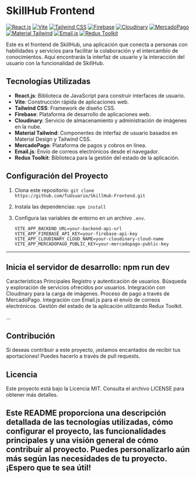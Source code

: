 # SkillHub Frontend

[![React.js](https://img.shields.io/badge/React.js-latest-blue.svg)](https://reactjs.org/)
[![Vite](https://img.shields.io/badge/Vite-2.x-blue.svg)](https://vitejs.dev/)
[![Tailwind CSS](https://img.shields.io/badge/Tailwind%20CSS-2.x-blue.svg)](https://tailwindcss.com/)
[![Firebase](https://img.shields.io/badge/Firebase-latest-yellow.svg)](https://firebase.google.com/)
[![Cloudinary](https://img.shields.io/badge/Cloudinary-2.x-blue.svg)](https://cloudinary.com/)
[![MercadoPago](https://img.shields.io/badge/Mercado%20Pago-latest-green.svg)](https://www.mercadopago.com/)
[![Material Tailwind](https://img.shields.io/badge/Material%20Tailwind-latest-blue.svg)](https://material-tailwind.com/)
[![Email.js](https://img.shields.io/badge/Email.js-latest-green.svg)](https://www.emailjs.com/)
[![Redux Toolkit](https://img.shields.io/badge/Redux%20Toolkit-1.x-purple.svg)](https://redux-toolkit.js.org/)

Este es el frontend de SkillHub, una aplicación que conecta a personas con habilidades y servicios para facilitar la colaboración y el intercambio de conocimientos. Aquí encontrarás la interfaz de usuario y la interacción del usuario con la funcionalidad de SkillHub.

## Tecnologías Utilizadas

- **React.js**: Biblioteca de JavaScript para construir interfaces de usuario.
- **Vite**: Construcción rápida de aplicaciones web.
- **Tailwind CSS**: Framework de diseño CSS.
- **Firebase**: Plataforma de desarrollo de aplicaciones web.
- **Cloudinary**: Servicio de almacenamiento y administración de imágenes en la nube.
- **Material Tailwind**: Componentes de interfaz de usuario basados en Material Design y Tailwind CSS.
- **MercadoPago**: Plataforma de pagos y cobros en línea.
- **Email.js**: Envío de correos electrónicos desde el navegador.
- **Redux Toolkit**: Biblioteca para la gestión del estado de la aplicación.

## Configuración del Proyecto

1. Clona este repositorio: `git clone https://github.com/TuUsuario/SkillHub-Frontend.git`
2. Instala las dependencias: `npm install`
3. Configura las variables de entorno en un archivo `.env`.

   ```env
   VITE_APP_BACKEND_URL=your-backend-api-url
   VITE_APP_FIREBASE_API_KEY=your-firebase-api-key
   VITE_APP_CLOUDINARY_CLOUD_NAME=your-cloudinary-cloud-name
   VITE_APP_MERCADOPAGO_PUBLIC_KEY=your-mercadopago-public-key
-----------------

## Inicia el servidor de desarrollo: npm run dev
Características Principales
Registro y autenticación de usuarios.
Búsqueda y exploración de servicios ofrecidos por usuarios.
Integración con Cloudinary para la carga de imágenes.
Proceso de pago a través de MercadoPago.
Integración con Email.js para el envío de correos electrónicos.
Gestión del estado de la aplicación utilizando Redux Toolkit.

...
## Contribución
Si deseas contribuir a este proyecto, ¡estamos encantados de recibir tus aportaciones! Puedes hacerlo a través de pull requests.

## Licencia
Este proyecto está bajo la Licencia MIT. Consulta el archivo LICENSE para obtener más detalles.

## Este README proporciona una descripción detallada de las tecnologías utilizadas, cómo configurar el proyecto, las funcionalidades principales y una visión general de cómo contribuir al proyecto. Puedes personalizarlo aún más según las necesidades de tu proyecto. ¡Espero que te sea útil!
